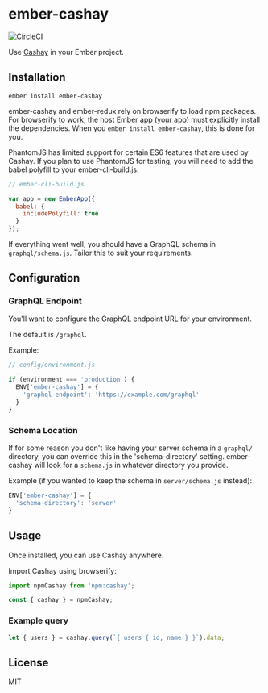 # ember-cashay

[![CircleCI](https://circleci.com/gh/dustinfarris/ember-cashay.svg?style=svg)](https://circleci.com/gh/dustinfarris/ember-cashay)

Use [Cashay](https://github.com/mattkrick/cashay) in your Ember project.


## Installation

```
ember install ember-cashay
```

ember-cashay and ember-redux rely on browserify to load npm packages.  For browserify to work, the host Ember app (your app) must explicitly install the dependencies.  When you `ember install ember-cashay`, this is done for you.

PhantomJS has limited support for certain ES6 features that are used by Cashay.  If you plan to use PhantomJS for testing, you will need to add the babel polyfill to your ember-cli-build.js:

```js
// ember-cli-build.js

var app = new EmberApp({
  babel: {
    includePolyfill: true
  }
});
```

If everything went well, you should have a GraphQL schema in `graphql/schema.js`.  Tailor this to suit your requirements.


## Configuration


### GraphQL Endpoint

You'll want to configure the GraphQL endpoint URL for your environment.

The default is `/graphql`.

Example:

```js
// config/environment.js
...
if (environment === 'production') {
  ENV['ember-cashay'] = {
    'graphql-endpoint': 'https://example.com/graphql'
  }
}
```


### Schema Location

If for some reason you don't like having your server schema in a `graphql/` directory, you can override this in the 'schema-directory' setting.  ember-cashay will look for a `schema.js` in whatever directory you provide.

Example (if you wanted to keep the schema in `server/schema.js` instead):

```js
ENV['ember-cashay'] = {
  'schema-directory': 'server'
}
```


## Usage

Once installed, you can use Cashay anywhere.

Import Cashay using browserify:

```js
import npmCashay from 'npm:cashay';

const { cashay } = npmCashay;
```


### Example query

```js
let { users } = cashay.query(`{ users { id, name } }`).data;
```


## License

MIT
